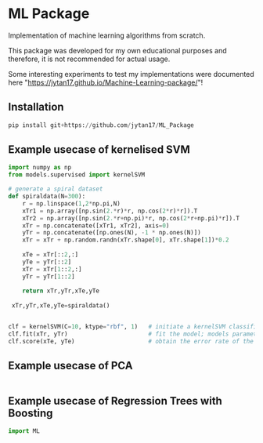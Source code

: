 # ML Package
Implementation of machine learning algorithms from scratch. 

This package was developed for my own educational purposes and therefore, it is not recommended for actual usage.

Some interesting experiments to test my implementations were documented here "https://jytan17.github.io/Machine-Learning-package/"!

## Installation
```python
pip install git+https://github.com/jytan17/ML_Package
```

## Example usecase of kernelised SVM
```python
import numpy as np
from models.supervised import kernelSVM

# generate a spiral dataset
def spiraldata(N=300):
    r = np.linspace(1,2*np.pi,N)
    xTr1 = np.array([np.sin(2.*r)*r, np.cos(2*r)*r]).T
    xTr2 = np.array([np.sin(2.*r+np.pi)*r, np.cos(2*r+np.pi)*r]).T
    xTr = np.concatenate([xTr1, xTr2], axis=0)
    yTr = np.concatenate([np.ones(N), -1 * np.ones(N)])
    xTr = xTr + np.random.randn(xTr.shape[0], xTr.shape[1])*0.2
    
    xTe = xTr[::2,:]
    yTe = yTr[::2]
    xTr = xTr[1::2,:]
    yTr = yTr[1::2]
    
    return xTr,yTr,xTe,yTe
    
 xTr,yTr,xTe,yTe=spiraldata()


clf = kernelSVM(C=10, ktype="rbf", 1)   # initiate a kernelSVM classifier, specify kernel type and their corresponding kernel parameter
clf.fit(xTr, yTr)                       # fit the model; models parameters can be obtained with clf.coef_ and clf.intercept_
clf.score(xTe, yTe)                     # obtain the error rate of the model on dataset xTe, yTe
```

## Example usecase of PCA

```python


```


## Example usecase of Regression Trees with Boosting

```python
import ML

```
